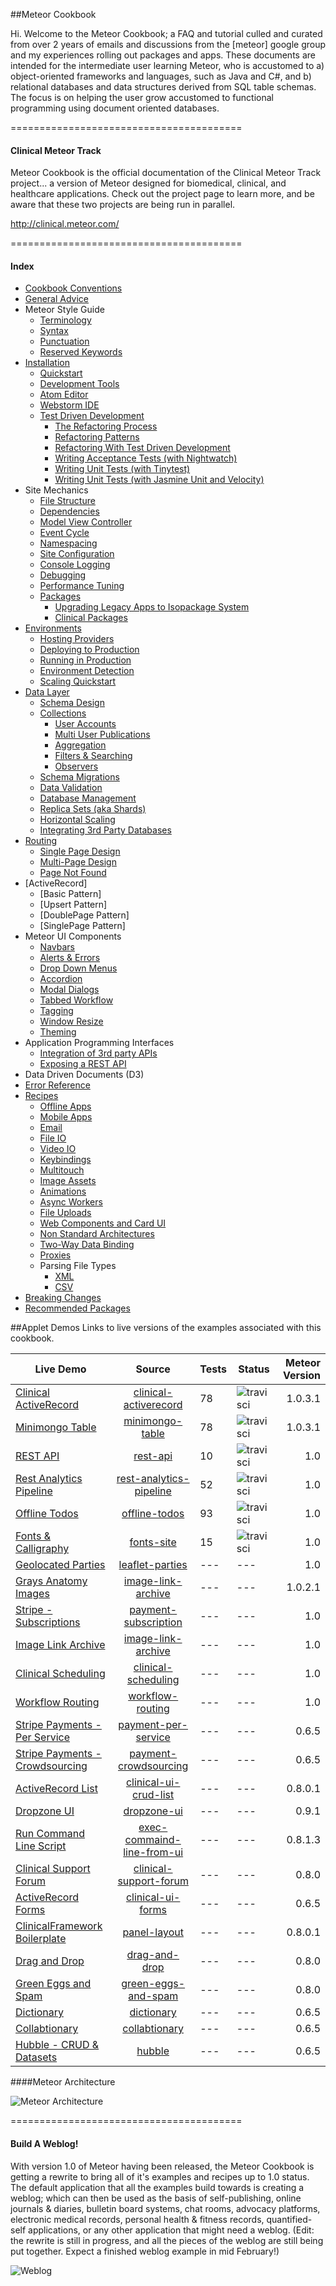 ##Meteor Cookbook  

Hi.  Welcome to the Meteor Cookbook; a FAQ and tutorial culled and curated from over 2 years of emails and discussions from the [meteor] google group and my experiences rolling out packages and apps.  These documents are intended for the intermediate user learning Meteor, who is accustomed to a) object-oriented frameworks and languages, such as Java and C#, and b) relational databases and data structures derived from SQL table schemas.  The focus is on helping the user grow accustomed to functional programming using document oriented databases.  


========================================
#### Clinical Meteor Track  

Meteor Cookbook is the official documentation of the Clinical Meteor Track project...  a version of Meteor designed for biomedical, clinical, and healthcare applications.  Check out the project page to learn more, and be aware that these two projects are being run in parallel.  

http://clinical.meteor.com/

========================================
#### Index  

- [Cookbook Conventions](https://github.com/awatson1978/meteor-cookbook/blob/master/cookbook-conventions.md)  
- [General Advice](https://github.com/awatson1978/meteor-cookbook/blob/master/cookbook/general-advice.md)  
- Meteor Style Guide
  - [Terminology](https://github.com/awatson1978/meteor-cookbook/blob/master/cookbook/terminology.md)  
  - [Syntax](https://github.com/awatson1978/meteor-cookbook/blob/master/cookbook/syntax.md)  
  - [Punctuation](https://github.com/awatson1978/meteor-cookbook/blob/master/cookbook/punctuation.md)  
  - [Reserved Keywords](https://github.com/awatson1978/meteor-cookbook/blob/master/cookbook/reserved.keywords.md)  
- [Installation](https://github.com/awatson1978/meteor-cookbook/blob/master/cookbook/installation.md)  
  - [Quickstart](https://github.com/awatson1978/meteor-cookbook/blob/master/cookbook/quickstart.md)  
  - [Development Tools](https://github.com/awatson1978/meteor-cookbook/blob/master/cookbook/development-tools.md)  
  - [Atom Editor](https://github.com/awatson1978/meteor-api)  
  - [Webstorm IDE](https://github.com/awatson1978/meteor-cookbook/blob/master/cookbook/webstorm.md)
  - [Test Driven Development](https://github.com/awatson1978/meteor-cookbook/blob/master/cookbook/test-driven-development.md)  
    - [The Refactoring Process](https://github.com/awatson1978/meteor-cookbook/blob/master/cookbook/refactoring.process.md)   
    - [Refactoring Patterns](https://github.com/awatson1978/meteor-cookbook/blob/master/cookbook/refactoring.patterns.md)  
    - [Refactoring With Test Driven Development](https://github.com/awatson1978/meteor-cookbook/blob/master/cookbook/refactoring.process.tdd.md)   
    - [Writing Acceptance Tests (with Nightwatch)](https://github.com/awatson1978/meteor-cookbook/blob/master/cookbook/writing.acceptance.test.md)  
    - [Writing Unit Tests (with Tinytest)](https://github.com/awatson1978/meteor-cookbook/blob/master/cookbook/writing.unit.tests.md)  
    - [Writing Unit Tests (with Jasmine Unit and Velocity)](https://github.com/awatson1978/meteor-cookbook/blob/master/cookbook/writing.unit.tests.with.jasmine.md)  
- Site Mechanics
    - [File Structure](https://github.com/awatson1978/meteor-cookbook/blob/master/cookbook/filestructure.md)
    - [Dependencies](https://github.com/awatson1978/meteor-cookbook/blob/master/cookbook/dependencies.md)  
    - [Model View Controller](https://github.com/awatson1978/meteor-cookbook/blob/master/cookbook/model-view-controller.md) 
    - [Event Cycle](https://github.com/awatson1978/meteor-cookbook/blob/master/cookbook/event-cycle.md) 
    - [Namespacing](https://github.com/awatson1978/meteor-cookbook/blob/master/cookbook/namespacing.md) 
    - [Site Configuration](https://github.com/awatson1978/meteor-cookbook/blob/master/cookbook/configuration.md)  
    - [Console Logging](https://github.com/awatson1978/meteor-cookbook/blob/master/cookbook/logging.md)  
    - [Debugging](https://github.com/awatson1978/meteor-cookbook/blob/master/cookbook/debugging.md)  
    - [Performance Tuning](https://github.com/awatson1978/meteor-cookbook/blob/master/cookbook/performance-tunning.md)  
    - [Packages](https://github.com/awatson1978/meteor-cookbook/blob/master/cookbook/packages.md)  
      - [Upgrading Legacy Apps to Isopackage System](https://github.com/awatson1978/meteor-cookbook/blob/master/cookbook/upgrading-to-0.9.x.md)  
      - [Clinical Packages](https://github.com/awatson1978/meteor-cookbook/blob/master/packages-we-love.md)  
- [Environments](https://github.com/awatson1978/meteor-cookbook/blob/master/cookbook/environments.md)  
  - [Hosting Providers](https://github.com/awatson1978/meteor-cookbook/blob/master/cookbook/hosting-providers.md) 
  - [Deploying to Production](https://github.com/awatson1978/meteor-cookbook/blob/master/cookbook/deploying.to.production.md)
  - [Running in Production](https://github.com/awatson1978/meteor-cookbook/blob/master/cookbook/environments-production.md)  
  - [Environment Detection](https://github.com/awatson1978/meteor-cookbook/blob/master/cookbook/environment-detection.md)  
  - [Scaling Quickstart](https://github.com/awatson1978/meteor-cookbook/blob/master/cookbook/scaling.md)  
- [Data Layer](https://github.com/awatson1978/meteor-cookbook/blob/master/cookbook/datalayer.md)  
  - [Schema Design](https://github.com/awatson1978/meteor-cookbook/blob/master/cookbook/schema-design.md)  
  - [Collections](https://github.com/awatson1978/meteor-cookbook/blob/master/cookbook/collections.md)  
    - [User Accounts](https://github.com/awatson1978/meteor-cookbook/blob/master/cookbook/accounts.md)  
    - [Multi User Publications](https://github.com/awatson1978/meteor-cookbook/blob/master/cookbook/ddp.multiuser.publications.md)    
    - [Aggregation](https://github.com/awatson1978/meteor-cookbook/blob/master/cookbook/aggregation.md)  
    - [Filters & Searching](https://github.com/awatson1978/meteor-cookbook/blob/master/cookbook/ddp.filters.md)  
    - [Observers](https://github.com/awatson1978/meteor-cookbook/blob/master/cookbook/observers.md)  
  - [Schema Migrations](https://github.com/awatson1978/meteor-cookbook/blob/master/cookbook/schema.changes.md)     
  - [Data Validation](https://github.com/awatson1978/meteor-cookbook/blob/master/cookbook/validation.md)  
  - [Database Management](https://github.com/awatson1978/meteor-cookbook/blob/master/cookbook/database-management.md)
  - [Replica Sets (aka Shards)](https://github.com/awatson1978/meteor-cookbook/blob/master/cookbook/replica-sets.md)  
  - [Horizontal Scaling](https://github.com/awatson1978/meteor-cookbook/blob/master/cookbook/horizontal-scaling.md)  
  - [Integrating 3rd Party Databases](https://github.com/awatson1978/meteor-cookbook/blob/master/cookbook/orm.layers.md)  
- [Routing](https://github.com/EventedMind/iron-router)
  - [Single Page Design](https://github.com/awatson1978/meteor-cookbook/blob/master/cookbook/pages.single.md)
  - [Multi-Page Design](https://github.com/awatson1978/meteor-cookbook/blob/master/cookbook/pages.multi.md)
  - [Page Not Found](https://github.com/awatson1978/meteor-cookbook/blob/master/cookbook/routing.page-not-found.md)
- [ActiveRecord]  
  - [Basic Pattern]
  - [Upsert Pattern]
  - [DoublePage Pattern]  
  - [SinglePage Pattern]  
- Meteor UI Components
  - [Navbars](https://github.com/awatson1978/meteor-cookbook/blob/master/cookbook/navbars.md)  
  - [Alerts & Errors](https://github.com/awatson1978/meteor-cookbook/blob/master/cookbook/pages.alerts.md)  
  - [Drop Down Menus](https://github.com/awatson1978/meteor-cookbook/blob/master/cookbook/drop-down-menu.md)  
  - [Accordion](https://github.com/awatson1978/meteor-cookbook/blob/master/cookbook/accordion.md)   
  - [Modal Dialogs](https://github.com/awatson1978/meteor-cookbook/blob/master/cookbook/pages.dialogs.md)
  - [Tabbed Workflow](https://github.com/awatson1978/meteor-cookbook/blob/master/cookbook/workflow.md)
  - [Tagging](https://github.com/awatson1978/meteor-cookbook/blob/master/cookbook/tagging.md)
  - [Window Resize](https://github.com/awatson1978/meteor-cookbook/blob/master/cookbook/window.resize.md)
  - [Theming](https://github.com/awatson1978/meteor-cookbook/blob/master/cookbook/theming.md)  
- Application Programming Interfaces
  - [Integration of 3rd party APIs](https://github.com/awatson1978/meteor-cookbook/blob/master/cookbook/api-wrappers.md)
  - [Exposing a REST API](https://github.com/awatson1978/meteor-cookbook/blob/master/cookbook/rest.md)
- Data Driven Documents (D3)  
- [Error Reference](https://github.com/awatson1978/meteor-cookbook/blob/master/cookbook/errors.md)  
- [Recipes](https://github.com/awatson1978/meteor-cookbook/blob/master/cookbook/recipes.md)  
  - [Offline Apps](https://github.com/awatson1978/meteor-cookbook/blob/master/cookbook/offline.md)    
  - [Mobile Apps](https://github.com/awatson1978/meteor-cookbook/blob/master/cookbook/mobile.md)  
  - [Email](https://github.com/awatson1978/meteor-cookbook/blob/master/cookbook/email.md)  
  - [File IO](https://github.com/awatson1978/meteor-cookbook/blob/master/cookbook/fileio.md)  
  - [Video IO](https://github.com/awatson1978/meteor-cookbook/blob/master/cookbook/video.md)  
  - [Keybindings](https://github.com/awatson1978/meteor-cookbook/blob/master/cookbook/keybinding.md)  
  - [Multitouch](https://github.com/awatson1978/meteor-cookbook/blob/master/cookbook/multitouch.md)  
  - [Image Assets](https://github.com/awatson1978/meteor-cookbook/blob/master/cookbook/image-assets.md)  
  - [Animations](https://github.com/awatson1978/meteor-cookbook/blob/master/cookbook/animations.md)  
  - [Async Workers](https://github.com/awatson1978/meteor-cookbook/blob/master/cookbook/async-workers.md)  
  - [File Uploads](https://github.com/awatson1978/meteor-cookbook/blob/master/cookbook/file-uploads.md)  
  - [Web Components and Card UI](https://github.com/awatson1978/meteor-cookbook/blob/master/cookbook/card-ui.md)  
  - [Non Standard Architectures](https://github.com/awatson1978/meteor-cookbook/blob/master/cookbook/non-standard-architectures.md)     
  - [Two-Way Data Binding](https://github.com/awatson1978/meteor-cookbook/blob/master/cookbook/data-binding.md)  
  - [Proxies](https://github.com/awatson1978/meteor-cookbook/blob/master/cookbook/proxies.md)  
  - Parsing File Types
    - [XML](https://github.com/awatson1978/meteor-cookbook/blob/master/cookbook/files.xml.md)   
    - [CSV](https://github.com/awatson1978/meteor-cookbook/blob/master/cookbook/files.csv.md)  
- [Breaking Changes](https://github.com/awatson1978/meteor-cookbook/blob/master/cookbook/breaking-news.md)  
- [Recommended Packages](https://github.com/awatson1978/meteor-cookbook/blob/master/cookbook/packages-we-love.md)  




##Applet Demos
Links to live versions of the examples associated with this cookbook.  



| Live Demo     | Source|    Tests   |  Status  | Meteor Version  |
| ------------- |:----------------:| ----------------| ---------------- | ---------------:|
| [Clinical ActiveRecord](https://clinical-activerecord.meteor.com)  | [clinical-activerecord](https://github.com/awatson1978/clinical-activerecord) | 78 | ![travisci](https://travis-ci.org/awatson1978/clinical-activerecord.svg) |  1.0.3.1 |
| [Minimongo Table](https://minimongo-table.meteor.com)  | [minimongo-table](https://github.com/awatson1978/minimongo-table) | 78 | ![travisci](https://travis-ci.org/awatson1978/minimongo-table.svg) |  1.0.3.1 |
| [REST API](http://rest-api.meteor.com/)  | [rest-api](https://github.com/awatson1978/rest-api) | 10 | ![travisci](https://travis-ci.org/awatson1978/rest-api.svg) | 1.0 |
| [Rest Analytics Pipeline](http://rest-analytics-pipeline.meteor.com/)      | [rest-analytics-pipeline](https://github.com/awatson1978/rest-analytics-pipeline) | 52 | ![travisci](https://travis-ci.org/awatson1978/rest-api.svg) | 1.0 |
| [Offline Todos](http://offline-todos.meteor.com) | [offline-todos](https://github.com/awatson1978/offline-todos) | 93 | ![travisci](https://travis-ci.org/awatson1978/rest-api.svg) | 1.0 |
| [Fonts & Calligraphy](http://fonts.meteor.com/)   | [fonts-site](https://github.com/awatson1978/fonts-site) |  15  | ![travisci](https://travis-ci.org/awatson1978/rest-api.svg) | 1.0 |
| [Geolocated Parties](https://github.com/awatson1978/leaflet-parties)   | [leaflet-parties](https://github.com/awatson1978/leaflet-parties) | --- | --- | 1.0 |
| [ Grays Anatomy Images ](http://image-link-archive.meteor.com/) | [image-link-archive](https://github.com/awatson1978/image-link-archive) |  --- |  --- | 1.0.2.1 |
| [Stripe - Subscriptions ](https://github.com/awatson1978/payment-subscription) | [payment-subscription](https://github.com/awatson1978/payment-subscription) |  --- |  --- | 1.0 |
| [Image Link Archive](http://image-link-archive.meteor.com) | [image-link-archive](https://github.com/awatson1978/image-link-archive) | --- | --- | 1.0 |
| [Clinical Scheduling](https://clinical-scheduling.meteor.com)   | [clinical-scheduling](https://github.com/awatson1978/clinical-scheduling) | --- | --- | 1.0 |
| [Workflow Routing](http://workflow-routing.meteor.com/)  | [workflow-routing](https://github.com/awatson1978/workflow-routing) |  --- | --- | 1.0 |
| [Stripe Payments - Per Service ](http://payment-per-service.meteor.com/)  | [payment-per-service](https://github.com/awatson1978/payment-per-service) | --- | --- | 0.6.5 |
| [Stripe Payments - Crowdsourcing](https://github.com/awatson1978/payment-crowdsourcing) | [payment-crowdsourcing](https://github.com/awatson1978/payment-crowdsourcing) |  --- | --- | 0.6.5 |
| [ActiveRecord List](http://clinical-ui-crud-list.meteor.com/)      | [clinical-ui-crud-list](https://github.com/awatson1978/clinical-ui-crud-list) |  --- | --- | 0.8.0.1 |
| [Dropzone UI](https://github.com/awatson1978/dropzone-ui) | [dropzone-ui](https://github.com/awatson1978/dropzone-ui) | --- |  --- | 0.9.1 | 
| [Run Command Line Script](https://github.com/awatson1978/exec-command-line-from-ui/tree/master) | [exec-commaind-line-from-ui](https://github.com/awatson1978/exec-command-line-from-ui) |  --- | --- | 0.8.1.3 |
| [Clinical Support Forum](http://clinical-support-forum.meteor.com/) | [clinical-support-forum](https://github.com/awatson1978/clinical-support-forum) | --- | --- | 0.8.0 |
| [ActiveRecord Forms](http://clinical-ui-forms.meteor.com/)     | [clinical-ui-forms](https://github.com/awatson1978/clinical-ui-forms) | ---  | --- | 0.6.5 |
| [ClinicalFramework Boilerplate](http://clinical-ui-boilerplate.meteor.com/)      | [panel-layout](https://github.com/awatson1978/panel-layout) |  ---  | --- | 0.8.0.1 |
| [Drag and Drop](http://drag-and-drop.meteor.com/)        | [drag-and-drop](https://github.com/awatson1978/drag-and-drop) | ---  | --- | 0.8.0 |
| [Green Eggs and Spam](https://green-eggs-and-spam.meteor.com)        | [green-eggs-and-spam](https://github.com/awatson1978/green-eggs-and-spam) | ---  | --- | 0.8.0 |
| [Dictionary](http://dictionary.meteor.com/)             | [dictionary](https://github.com/awatson1978/dictionary) |  ---  | --- | 0.6.5 |
| [Collabtionary](http://collabtionary.meteor.com/)       | [collabtionary](https://github.com/awatson1978/collabtionary)      |  ---  | --- | 0.6.5 |
| [Hubble - CRUD & Datasets](http://hubble.meteor.com/)   | [hubble](https://github.com/awatson1978/hubble)      |  ---  | --- | 0.6.5 |

####Meteor Architecture  

![Meteor Architecture](https://raw.githubusercontent.com/awatson1978/meteor-cookbook/master/images/Meteor%20Architecture%20-%20Dev%20to%20Prod.jpg)  


========================================
#### Build A Weblog!
With version 1.0 of Meteor having been released, the Meteor Cookbook is getting a rewrite to bring all of it's examples and recipes up to 1.0 status.  The default application that all the examples build towards is creating a weblog; which can then be used as the basis of self-publishing, online journals & diaries, bulletin board systems, chat rooms, advocacy platforms, electronic medical records, personal health & fitness records, quantified-self applications, or any other application that might need a weblog.  (Edit:  the rewrite is still in progress, and all the pieces of the weblog are still being put together.  Expect a finished weblog example in mid February!)

![Weblog](https://raw.githubusercontent.com/awatson1978/meteor-cookbook/master/images/Weblog%20Wireframes.jpg)  
